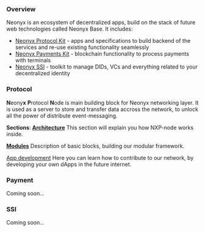 ### Overview
Neonyx is an ecosystem of decentralized apps, build on the stack of future web technologies called Neonyx Base. It includes:
- [Neonyx Protocol Kit](#protocol) - apps and specifications to build backend of the services and re-use existing functionality seamlessly
- [Neonyx Payments Kit](#payment) - blockchain functionality to process payments with terminals
- [Neonyx SSI](#ssi) - toolkit to manage DIDs, VCs and everything related to your decentralized identity

### Protocol
**N**eony**x** **P**rotocol **N**ode is main building block for Neonyx networking layer.
It is used as a server to store and transfer data accross the network, to unlock all the power of distribute event-messaging.

**Sections**:
**[Architecture](architecture/README.md)**
This section will explain you how NXP-node works inside.

**[Modules](modules/README.md)**
Description of basic blocks, building our modular framework.

[App development](app-development/README.md)
Here you can learn how to contribute to our network, by developing your own dApps in the future internet.

### Payment
Coming soon...

### SSI
Coming soon...

